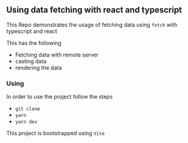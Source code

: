 ## Using data fetching with react and typescript



This Repo demonstrates the usage of fetching data using `fetch` with typescript and react

This has the following

- Fetching data with remote server
- casting data
- rendering the data

### Using

In order to use the project follow the steps

- `git clone`
- `yarn`
- `yarn dev`

This project is bootstrapped using `Vite`
